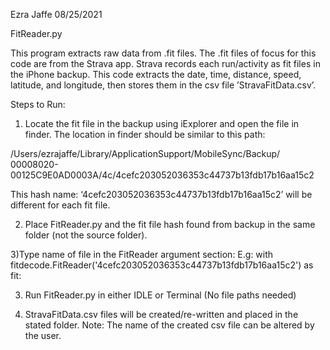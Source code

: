 Ezra Jaffe 08/25/2021

FitReader.py

This program extracts raw data from .fit files. The .fit files of focus for this code are from the Strava app. Strava records each run/activity as fit files in the iPhone backup. This code extracts the date, time, distance, speed, latitude, and longitude, then stores them in the csv file ’StravaFitData.csv’. 

Steps to Run:
1) Locate the fit file in the backup using iExplorer and open the file in finder. The location in finder should be similar to this path:

/Users/ezrajaffe/Library/ApplicationSupport/MobileSync/Backup/ 00008020-00125C9E0AD0003A/4c/4cefc203052036353c44737b13fdb17b16aa15c2

This hash name: ‘4cefc203052036353c44737b13fdb17b16aa15c2’ will be different for each fit file.

2) Place FitReader.py and the fit file hash found from backup in the same folder (not the source folder).

3)Type name of file in the FitReader argument section:
E.g: with fitdecode.FitReader('4cefc203052036353c44737b13fdb17b16aa15c2') as fit:

3) Run FitReader.py in either IDLE or Terminal (No file paths needed)

4) StravaFitData.csv files will be created/re-written and placed in the stated folder. 
Note: The name of the created csv file can be altered by the user.
